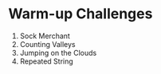 # Warm-up Challenges

1. Sock Merchant
1. Counting Valleys
1. Jumping on the Clouds
1. Repeated String
